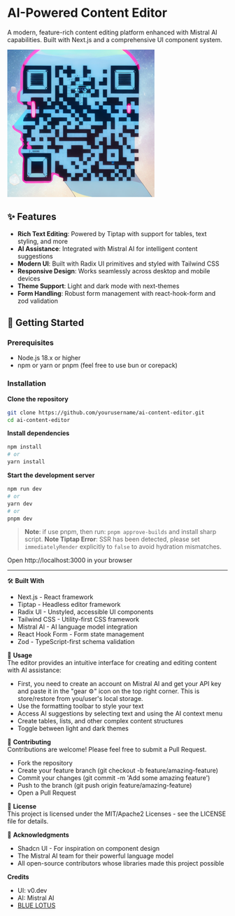 # AI-Powered Content Editor

A modern, feature-rich content editing platform enhanced with Mistral AI capabilities. Built with Next.js and a comprehensive UI component system.

![Content Editor](./BLUELOTUS.png)

## ✨ Features

- **Rich Text Editing**: Powered by Tiptap with support for tables, text styling, and more
- **AI Assistance**: Integrated with Mistral AI for intelligent content suggestions
- **Modern UI**: Built with Radix UI primitives and styled with Tailwind CSS
- **Responsive Design**: Works seamlessly across desktop and mobile devices
- **Theme Support**: Light and dark mode with next-themes
- **Form Handling**: Robust form management with react-hook-form and zod validation

## 🚀 Getting Started

### Prerequisites

- Node.js 18.x or higher
- npm or yarn or pnpm (feel free to use bun or corepack)

### Installation

**Clone the repository**
```bash
git clone https://github.com/yourusername/ai-content-editor.git
cd ai-content-editor
```

**Install dependencies**
```bash
npm install
# or
yarn install
```

**Start the development server**
```bash
npm run dev
# or
yarn dev
# or
pnpm dev
```

> **Note**: if use pnpm, then run: `pnpm approve-builds` and install sharp script.
> **Note Tiptap Error**: SSR has been detected, please set `immediatelyRender` explicitly to `false` to avoid hydration mismatches.

Open http://localhost:3000 in your browser

---

🛠️ **Built With**
- Next.js - React framework
- Tiptap - Headless editor framework
- Radix UI - Unstyled, accessible UI components
- Tailwind CSS - Utility-first CSS framework
- Mistral AI - AI language model integration
- React Hook Form - Form state management
- Zod - TypeScript-first schema validation

📖 **Usage**\
The editor provides an intuitive interface for creating and editing content with AI assistance:

- First, you need to create an account on Mistral AI and get your API key and paste it in the "gear ⚙️" icon on the top right corner. This is store/restore from you/user's local storage.
- Use the formatting toolbar to style your text
- Access AI suggestions by selecting text and using the AI context menu
- Create tables, lists, and other complex content structures
- Toggle between light and dark themes

🤝 **Contributing**\
Contributions are welcome! Please feel free to submit a Pull Request.

- Fork the repository
- Create your feature branch (git checkout -b feature/amazing-feature)
- Commit your changes (git commit -m 'Add some amazing feature')
- Push to the branch (git push origin feature/amazing-feature)
- Open a Pull Request

📄 **License**\
This project is licensed under the MIT/Apache2 Licenses - see the LICENSE file for details.

🙏 **Acknowledgments**
- Shadcn UI - For inspiration on component design
- The Mistral AI team for their powerful language model
- All open-source contributors whose libraries made this project possible

**Credits**
- UI: v0.dev
- AI: Mistral AI
- [BLUE LOTUS](https://lotuschain.org)